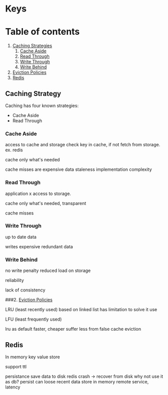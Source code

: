 # Keys

# Table of contents

1. [Caching Strategies](#CachingStrategy)
    1. [Cache Aside](#CacheAside)
    2. [Read Through](#ReadThrough)
    3. [Write Through](#WriteThrough)
    4. [Write Behind](#WriteBehind)
2. [Eviction Policies](#EvictionPolicy)
3. [Redis](#Redis)

## Caching Strategy<a name="CachingStrategy"></a>

Caching has four known strategies:
- Cache Aside
- Read Through

### Cache Aside<a name="CacheAside"></a>

access to cache and storage
check key in cache, if not fetch from storage. ex. redis

cache only what's needed

cache misses are expensive
data staleness
implementation complexity

### Read Through<a name="ReadThrough"></a>

application x access to storage.

cache only what's needed, transparent

cache misses
### Write Through<a name="WriteThrough"></a>
up to date data

writes expensive
redundant data

### Write Behind<a name="WriteBehind"></a>

no write penalty
reduced load on storage


reliability

lack of consistency

###2. [Eviction Policies](#EvictionPolicy)

LRU (least recently used) based on linked list
has limitation
to solve it use

LFU (least frequently used)

lru as default
faster, cheaper
suffer less from false cache eviction


## Redis<a name="Redis"></a>

In memory key value store

support ttl

persistance
save data to disk
redis crash -> recover from disk
why not use it as db?
persist 
can loose recent data
store in memory
remote service, latency


